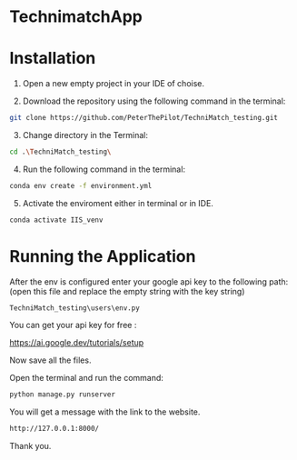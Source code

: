 ﻿# TechnimatchApp
# Installation
1. Open a new empty project in your IDE of choise.

2. Download the repository using the following command in the terminal:
```bash
git clone https://github.com/PeterThePilot/TechniMatch_testing.git
```
3. Change directory in the Terminal:
```bash
cd .\TechniMatch_testing\
```
4. Run the following command in the terminal:
```bash
conda env create -f environment.yml 
```
5. Activate the enviroment either in terminal or in IDE. 
```bash
conda activate IIS_venv
```
# Running the Application
After the env is configured enter your google api key to the following path:(open this file and replace the empty string with the key string)
```bash
TechniMatch_testing\users\env.py
```
You can get your api key for free :

https://ai.google.dev/tutorials/setup 

Now save all the files.

Open the terminal and run the command:
```bash
python manage.py runserver
```
You will get a message with the link to the website.
```bash
http://127.0.0.1:8000/
```
Thank you.
